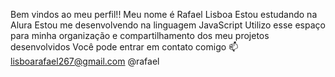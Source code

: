Bem vindos ao meu perfil!!
Meu nome é Rafael Lisboa
Estou estudando na Alura
Estou me desenvolvendo na linguagem JavaScript
Utilizo esse espaço para minha organização e compartilhamento dos meu projetos desenvolvidos
Você pode entrar em contato comigo 📫
lisboarafael267@gmail.com
@rafael
